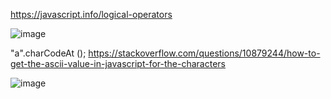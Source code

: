 https://javascript.info/logical-operators

![image](https://user-images.githubusercontent.com/38009737/172193406-4100e83b-27b0-48ff-8c21-178f76f120d7.png)

"a".charCodeAt ();
https://stackoverflow.com/questions/10879244/how-to-get-the-ascii-value-in-javascript-for-the-characters

![image](https://user-images.githubusercontent.com/38009737/172214386-bda5e821-a706-4c10-8c46-71a7bfeda10c.png)
